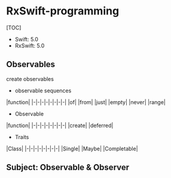 # RxSwift-programming

[TOC]

* Swift: 5.0
* RxSwift: 5.0

## Observables
create observables
* observable sequences
  
|function|
|-|-|-|-|-|-|-|-|
|of|
|from|
|just|
|empty|
|never|
|range|

* Observable

|function|
|-|-|-|-|-|-|-|-|
|create|
|deferred|

* Traits
  
|Class|
|-|-|-|-|-|-|-|-|
|Single|
|Maybe|
|Completable|

## Subject: Observable & Observer
